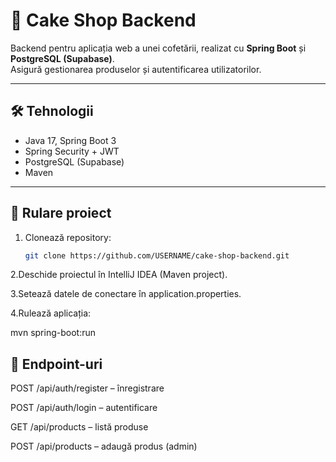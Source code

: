 # 🍰 Cake Shop Backend

Backend pentru aplicația web a unei cofetării, realizat cu **Spring Boot** și **PostgreSQL (Supabase)**.  
Asigură gestionarea produselor și autentificarea utilizatorilor.

---

## 🛠️ Tehnologii
- Java 17, Spring Boot 3  
- Spring Security + JWT  
- PostgreSQL (Supabase)  
- Maven  

---

## 🚀 Rulare proiect

   1. Clonează repository:
      ```bash
      git clone https://github.com/USERNAME/cake-shop-backend.git
   2.Deschide proiectul în IntelliJ IDEA (Maven project).
   
   3.Setează datele de conectare în application.properties.
   
   4.Rulează aplicația:
   
   mvn spring-boot:run

## 📌 Endpoint-uri

POST /api/auth/register – înregistrare

POST /api/auth/login – autentificare

GET /api/products – listă produse

POST /api/products – adaugă produs (admin)

